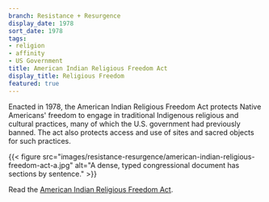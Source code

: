 ```yaml
---
branch: Resistance + Resurgence
display_date: 1978
sort_date: 1978
tags:
- religion
- affinity
- US Government
title: American Indian Religious Freedom Act
display_title: Religious Freedom
featured: true
---
```


Enacted in 1978, the American Indian Religious Freedom Act protects Native Americans' freedom to engage in traditional Indigenous religious and cultural practices, many of which the U.S. government had previously banned. The act also protects access and use of sites and sacred objects for such practices.


{{< figure src="images/resistance-resurgence/american-indian-religious-freedom-act-a.jpg" alt="A dense, typed congressional document has sections by sentence." >}}

Read the [American Indian Religious Freedom Act](https://www.govinfo.gov/content/pkg/COMPS-5293/pdf/COMPS-5293.pdf).

